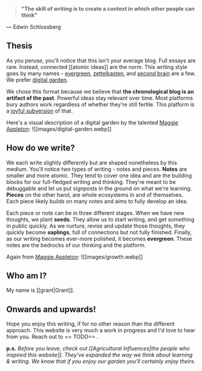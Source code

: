 > **"The skill of writing is to create a context in which other people can think"**

— Edwin Schlossberg

## Thesis

As you peruse, you'll notice that this isn't your average blog. Full essays are rare. Instead, connected [[atomic ideas]] are the norm. This writing style goes by many names - [evergreen](https://notes.andymatuschak.org/Evergreen_notes), [zettelkasten](https://zettelkasten.de/overview/), and [second brain](https://www.buildingasecondbrain.com/) are a few. We prefer [digital garden](https://maggieappleton.com/garden-history).

We chose this format because we believe that **the chronological blog is an artifact of the past**. Powerful ideas stay relevant over time. Most platforms bury authors work regardless of whether they're still fertile. This platform is a [joyful subversion](https://www.youtube.com/watch?v=Aalyplbv5Mo) of that.

Here's a visual description of a digital garden by the talented [Maggie Appleton](https://maggieappleton.com):
![[images/digital-garden.webp]]

## How do we write?

We each write slightly differently but are shaped nonetheless by this medium. You'll notice two types of writing - notes and pieces. **Notes** are smaller and more atomic. They tend to cover one idea and are the building blocks for our full-fledged writing and thinking. They're meant to be debuggable and let us put signposts in the ground on what we're learning. **Pieces** on the other hand, are whole ecosystems in and of themselves. Each piece likely builds on many notes and aims to fully develop an idea.

Each piece or note can be in three different stages. When we have new thoughts, we plant **seeds**. They allow us to start writing, and get something in public quickly. As we nurture, revise and update those thoughts, they quickly become **saplings**, full of connections but not fully finished. Finally, as our writing becomes ever-more polished, it becomes **evergreen**. These notes are the bedrocks of our thinking and the platform.

Again from [Maggie Appleton](https://maggieappleton.com):
![[images/growth.webp]]

## Who am I?

My name is [[grant|Grant]].

## Onwards and upwards!

Hope you enjoy this writing, if for no other reason than the different approach. This website is very much a work in progress and I'd love to hear from you. Reach out to == TODO== .

**p.s.**
_Before you leave, check out [[Agricultural Influences|the people who inspired this website]]. They've expanded the way we think about learning & writing. We know that if you enjoy our garden you'll certainly enjoy theirs._
